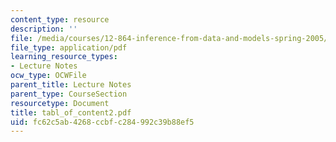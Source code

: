 ```yaml
---
content_type: resource
description: ''
file: /media/courses/12-864-inference-from-data-and-models-spring-2005/fc62c5ab4268ccbfc284992c39b88ef5_tabl_of_content2.pdf
file_type: application/pdf
learning_resource_types:
- Lecture Notes
ocw_type: OCWFile
parent_title: Lecture Notes
parent_type: CourseSection
resourcetype: Document
title: tabl_of_content2.pdf
uid: fc62c5ab-4268-ccbf-c284-992c39b88ef5
---
```

